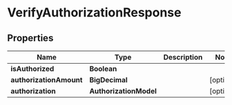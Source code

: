 

# VerifyAuthorizationResponse


## Properties

| Name | Type | Description | Notes |
|------------ | ------------- | ------------- | -------------|
|**isAuthorized** | **Boolean** |  |  |
|**authorizationAmount** | **BigDecimal** |  |  [optional] |
|**authorization** | **AuthorizationModel** |  |  [optional] |



